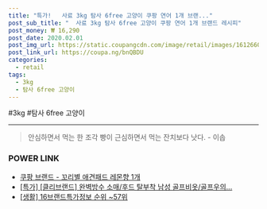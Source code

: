 ```yaml
--- 
title: "특가!   사료 3kg 탐사 6free 고양이 쿠팡 연어 1개 브랜..." 
post_sub_title: "  사료 3kg 탐사 6free 고양이 쿠팡 연어 1개 브랜드 레시피" 
post_money: ₩ 16,290 
post_date: 2020.02.01 
post_img_url: https://static.coupangcdn.com/image/retail/images/161266025806107-6b001a39-6622-49b8-a2d7-7d82591e43ea.jpg 
post_link_url: https://coupa.ng/bnQBDU 
categories: 
  - retail 
tags: 
  - 3kg 
  - 탐사 6free 고양이 
--- 
```

  #3kg #탐사 6free 고양이 
<hr> 

> 안심하면서 먹는 한 조각 빵이 근심하면서 먹는 잔치보다 낫다. - 이솝 


### POWER LINK

* <a href="https://blog.naver.com/fasyy4321/221789677799" target="_blank">쿠팡 브랜드 - 꼬리별 애견패드 레몬향 1개</a>
* <a href="https://blog.naver.com/santokki14/221790873516" target="_blank">[특가] [클리브랜드] 완벽방수 소매/후드 탈부착 남성 골프비옷/골프우의...</a>
* <a href="https://blog.naver.com/sakai111/221773675172" target="_blank"> [생활] 16브랜드특가정보 순위 ~57위</a>
